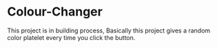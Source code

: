 # Colour-Changer
This project is in building process, Basically this project gives a random color platelet every time you click the button.  
